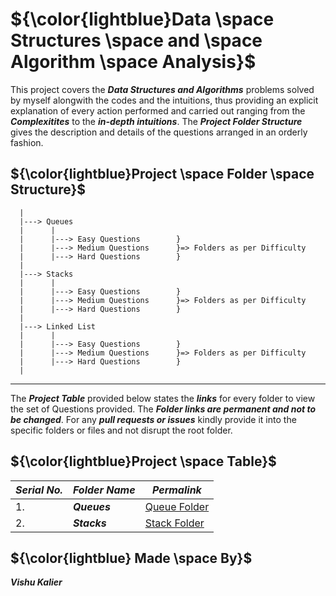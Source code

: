 # ${\color{lightblue}Data \space Structures \space and \space Algorithm \space Analysis}$

This project covers the <b><i>Data Structures and Algorithms</i></b> problems solved by myself alongwith the codes and the intuitions, thus providing an explicit explanation of every action performed and carried out ranging from the <b><i>Complexitites</i></b> to the <b><i>in-depth intuitions</i></b>. The <b><i>Project Folder Structure</i></b> gives the description and details of the questions arranged in an orderly fashion.


## ${\color{lightblue}Project \space Folder \space Structure}$
  
      |
      |---> Queues                          
      |      |                      
      |      |---> Easy Questions        }
      |      |---> Medium Questions      }=> Folders as per Difficulty
      |      |---> Hard Questions        }
      |
      |---> Stacks                       
      |      |                      
      |      |---> Easy Questions        }
      |      |---> Medium Questions      }=> Folders as per Difficulty
      |      |---> Hard Questions        }
      |
      |---> Linked List
      |      |                      
      |      |---> Easy Questions        }
      |      |---> Medium Questions      }=> Folders as per Difficulty
      |      |---> Hard Questions        }
      |

-------

The <b><i>Project Table</i></b> provided below states the <b><i>links</i></b> for every folder to view the set of Questions provided. The <b><i>Folder links are permanent and not to be changed</i></b>. For any <b><i>pull requests or issues</i></b> kindly provide it into the specific folders or files and not disrupt the root folder.

## ${\color{lightblue}Project \space Table}$

| <b><i> Serial No. | <b><i>Folder Name | <b><i> Permalink |
|-|-|-|
| 1. | <b><i>Queues | [Queue Folder](https://github.com/VishuKalier2003/Queues) |
| 2. | <b><i>Stacks | [Stack Folder](https://github.com/VishuKalier2003/Stacks) |

## ${\color{lightblue} Made \space By}$
***Vishu Kalier***
  
 
 
 
 
 
 
 
 
  
